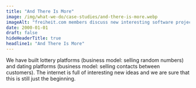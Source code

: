 ```yaml
---
title: "And There Is More"
image: /img/what-we-do/case-studies/and-there-is-more.webp
imageAlt: "freiheit.com members discuss new interesting software projects. "
date: 2000-01-01
draft: false
hideHeaderTitle: true
headline1: "And There Is More"
---
```


We have built lottery platforms (business model: selling random numbers) and dating platforms (business model: selling contacts between customers). The internet is full of interesting new ideas and we are sure that this is still just the beginning.
